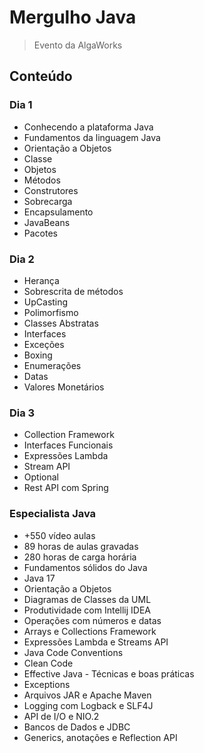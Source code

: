 # Mergulho Java

> Evento da AlgaWorks

## Conteúdo

### Dia 1

- Conhecendo a plataforma Java
- Fundamentos da linguagem Java
- Orientação a Objetos
- Classe
- Objetos
- Métodos
- Construtores
- Sobrecarga
- Encapsulamento
- JavaBeans
- Pacotes

### Dia 2

- Herança
- Sobrescrita de métodos
- UpCasting
- Polimorfismo
- Classes Abstratas
- Interfaces
- Exceções
- Boxing
- Enumerações
- Datas
- Valores Monetários

### Dia 3

- Collection Framework
- Interfaces Funcionais
- Expressões Lambda
- Stream API
- Optional
- Rest API com Spring

### Especialista Java

- +550 vídeo aulas
- 89 horas de aulas gravadas
- 280 horas de carga horária
- Fundamentos sólidos do Java
- Java 17
- Orientação a Objetos
- Diagramas de Classes da UML
- Produtividade com Intellij IDEA
- Operações com números e datas
- Arrays e Collections Framework
- Expressões Lambda e Streams API
- Java Code Conventions
- Clean Code
- Effective Java - Técnicas e boas práticas
- Exceptions
- Arquivos JAR e Apache Maven
- Logging com Logback e SLF4J
- API de I/O e NIO.2
- Bancos de Dados e JDBC
- Generics, anotações e Reflection API
